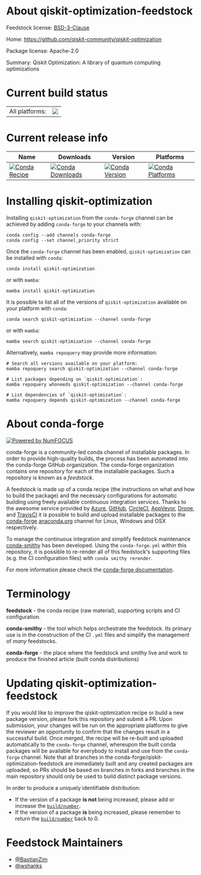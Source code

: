 About qiskit-optimization-feedstock
===================================

Feedstock license: [BSD-3-Clause](https://github.com/conda-forge/qiskit-optimization-feedstock/blob/main/LICENSE.txt)

Home: https://github.com/qiskit-community/qiskit-optimization

Package license: Apache-2.0

Summary: Qiskit Optimization: A library of quantum computing optimizations

Current build status
====================


<table><tr><td>All platforms:</td>
    <td>
      <a href="https://dev.azure.com/conda-forge/feedstock-builds/_build/latest?definitionId=15815&branchName=main">
        <img src="https://dev.azure.com/conda-forge/feedstock-builds/_apis/build/status/qiskit-optimization-feedstock?branchName=main">
      </a>
    </td>
  </tr>
</table>

Current release info
====================

| Name | Downloads | Version | Platforms |
| --- | --- | --- | --- |
| [![Conda Recipe](https://img.shields.io/badge/recipe-qiskit--optimization-green.svg)](https://anaconda.org/conda-forge/qiskit-optimization) | [![Conda Downloads](https://img.shields.io/conda/dn/conda-forge/qiskit-optimization.svg)](https://anaconda.org/conda-forge/qiskit-optimization) | [![Conda Version](https://img.shields.io/conda/vn/conda-forge/qiskit-optimization.svg)](https://anaconda.org/conda-forge/qiskit-optimization) | [![Conda Platforms](https://img.shields.io/conda/pn/conda-forge/qiskit-optimization.svg)](https://anaconda.org/conda-forge/qiskit-optimization) |

Installing qiskit-optimization
==============================

Installing `qiskit-optimization` from the `conda-forge` channel can be achieved by adding `conda-forge` to your channels with:

```
conda config --add channels conda-forge
conda config --set channel_priority strict
```

Once the `conda-forge` channel has been enabled, `qiskit-optimization` can be installed with `conda`:

```
conda install qiskit-optimization
```

or with `mamba`:

```
mamba install qiskit-optimization
```

It is possible to list all of the versions of `qiskit-optimization` available on your platform with `conda`:

```
conda search qiskit-optimization --channel conda-forge
```

or with `mamba`:

```
mamba search qiskit-optimization --channel conda-forge
```

Alternatively, `mamba repoquery` may provide more information:

```
# Search all versions available on your platform:
mamba repoquery search qiskit-optimization --channel conda-forge

# List packages depending on `qiskit-optimization`:
mamba repoquery whoneeds qiskit-optimization --channel conda-forge

# List dependencies of `qiskit-optimization`:
mamba repoquery depends qiskit-optimization --channel conda-forge
```


About conda-forge
=================

[![Powered by
NumFOCUS](https://img.shields.io/badge/powered%20by-NumFOCUS-orange.svg?style=flat&colorA=E1523D&colorB=007D8A)](https://numfocus.org)

conda-forge is a community-led conda channel of installable packages.
In order to provide high-quality builds, the process has been automated into the
conda-forge GitHub organization. The conda-forge organization contains one repository
for each of the installable packages. Such a repository is known as a *feedstock*.

A feedstock is made up of a conda recipe (the instructions on what and how to build
the package) and the necessary configurations for automatic building using freely
available continuous integration services. Thanks to the awesome service provided by
[Azure](https://azure.microsoft.com/en-us/services/devops/), [GitHub](https://github.com/),
[CircleCI](https://circleci.com/), [AppVeyor](https://www.appveyor.com/),
[Drone](https://cloud.drone.io/welcome), and [TravisCI](https://travis-ci.com/)
it is possible to build and upload installable packages to the
[conda-forge](https://anaconda.org/conda-forge) [anaconda.org](https://anaconda.org/)
channel for Linux, Windows and OSX respectively.

To manage the continuous integration and simplify feedstock maintenance
[conda-smithy](https://github.com/conda-forge/conda-smithy) has been developed.
Using the ``conda-forge.yml`` within this repository, it is possible to re-render all of
this feedstock's supporting files (e.g. the CI configuration files) with ``conda smithy rerender``.

For more information please check the [conda-forge documentation](https://conda-forge.org/docs/).

Terminology
===========

**feedstock** - the conda recipe (raw material), supporting scripts and CI configuration.

**conda-smithy** - the tool which helps orchestrate the feedstock.
                   Its primary use is in the construction of the CI ``.yml`` files
                   and simplify the management of *many* feedstocks.

**conda-forge** - the place where the feedstock and smithy live and work to
                  produce the finished article (built conda distributions)


Updating qiskit-optimization-feedstock
======================================

If you would like to improve the qiskit-optimization recipe or build a new
package version, please fork this repository and submit a PR. Upon submission,
your changes will be run on the appropriate platforms to give the reviewer an
opportunity to confirm that the changes result in a successful build. Once
merged, the recipe will be re-built and uploaded automatically to the
`conda-forge` channel, whereupon the built conda packages will be available for
everybody to install and use from the `conda-forge` channel.
Note that all branches in the conda-forge/qiskit-optimization-feedstock are
immediately built and any created packages are uploaded, so PRs should be based
on branches in forks and branches in the main repository should only be used to
build distinct package versions.

In order to produce a uniquely identifiable distribution:
 * If the version of a package **is not** being increased, please add or increase
   the [``build/number``](https://docs.conda.io/projects/conda-build/en/latest/resources/define-metadata.html#build-number-and-string).
 * If the version of a package **is** being increased, please remember to return
   the [``build/number``](https://docs.conda.io/projects/conda-build/en/latest/resources/define-metadata.html#build-number-and-string)
   back to 0.

Feedstock Maintainers
=====================

* [@BastianZim](https://github.com/BastianZim/)
* [@wshanks](https://github.com/wshanks/)

